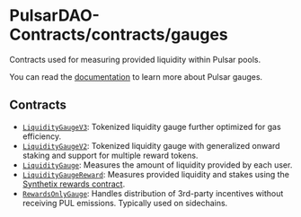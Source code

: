 # PulsarDAO-Contracts/contracts/gauges

Contracts used for measuring provided liquidity within Pulsar pools.

You can read the [documentation](https://pulsarswap.readthedocs.io/dao-gauges.html) to learn more about Pulsar gauges.

## Contracts

* [`LiquidityGaugeV3`](LiquidityGaugeV3.vy): Tokenized liquidity gauge further optimized for gas efficiency.
* [`LiquidityGaugeV2`](LiquidityGaugeV2.vy): Tokenized liquidity gauge with generalized onward staking and support for multiple reward tokens.
* [`LiquidityGauge`](LiquidityGauge.vy): Measures the amount of liquidity provided by each user.
* [`LiquidityGaugeReward`](LiquidityGaugeReward.vy): Measures provided liquidity and stakes using the [Synthetix rewards contract](https://github.com/PulsarSwap/unipool-fork).
* [`RewardsOnlyGauge`](RewardsOnlyGauge.vy): Handles distribution of 3rd-party incentives without receiving PUL emissions. Typically used on sidechains.
